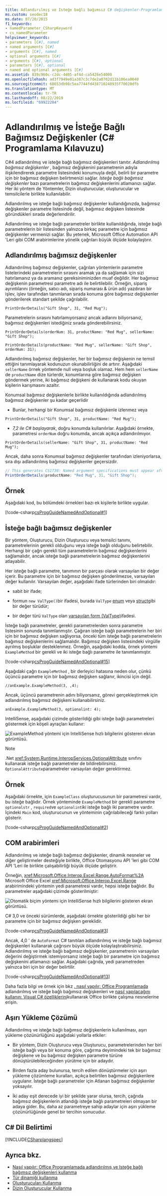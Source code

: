 ```yaml
---
title: Adlandırılmış ve Isteğe bağlı bağımsız C# değişkenler-Programlama Kılavuzu
ms.custom: seodec18
ms.date: 07/20/2015
f1_keywords:
- namedParameter_CSharpKeyword
- cs_namedParameter
helpviewer_keywords:
- parameters [C#], named
- named arguments [C#]
- arguments [C#], named
- optional arguments [C#]
- arguments [C#], optional
- parameters [C#], optional
- named and optional arguments [C#]
ms.assetid: 839c960c-c2dc-4d05-af4d-ca5428e54008
ms.openlocfilehash: ad3f7949e01a387c3c7de2a0702d11b106ea0040
ms.sourcegitcommit: 68653db98c5ea7744fd438710248935f70020dfb
ms.translationtype: MT
ms.contentlocale: tr-TR
ms.lasthandoff: 08/22/2019
ms.locfileid: "69922204"
---
```

# <a name="named-and-optional-arguments-c-programming-guide"></a>Adlandırılmış ve İsteğe Bağlı Bağımsız Değişkenler (C# Programlama Kılavuzu)
C#4 adlandırılmış ve isteğe bağlı bağımsız değişkenleri tanıtır. *Adlandırılmış bağımsız değişkenler* , bağımsız değişkenini parametrenin adıyla ilişkilendirerek parametre listesindeki konumuyla değil, belirli bir parametre için bir bağımsız değişken belirtmenizi sağlar. *Isteğe bağlı bağımsız değişkenler* bazı parametrelerin bağımsız değişkenlerini atlamanızı sağlar. Her iki yöntem de Yöntemler, Dizin oluşturucular, oluşturucular ve temsilcilerle birlikte kullanılabilir.  
  
 Adlandırılmış ve isteğe bağlı bağımsız değişkenler kullandığınızda, bağımsız değişkenler parametre listesinde değil, bağımsız değişken listesinde göründükleri sırada değerlendirilir.  
  
 Adlandırılmış ve isteğe bağlı parametreler birlikte kullanıldığında, isteğe bağlı parametrelerin bir listesinden yalnızca birkaç parametre için bağımsız değişkenler vermenizi sağlar. Bu yetenek, Microsoft Office Automation API 'Leri gibi COM arabirimlerine yönelik çağrıları büyük ölçüde kolaylaştırır.  
  
## <a name="named-arguments"></a>Adlandırılmış bağımsız değişkenler  
 Adlandırılmış bağımsız değişkenler, çağrılan yöntemlerin parametre listelerindeki parametrelerin sırasını aramak ya da sağlamak için sizi hatırlamanız ya da aramanız gereksiniminizden muaf değildir. Her bağımsız değişkenin parametresi parametre adı ile belirtilebilir. Örneğin, sipariş ayrıntılarını (örneğin, satıcı adı, sipariş numarası & ürün adı) yazdıran bir işlev, işlev tarafından tanımlanan sırada konuma göre bağımsız değişkenler gönderilerek standart şekilde çağrılabilir.
  
 `PrintOrderDetails("Gift Shop", 31, "Red Mug");`
  
 Parametrelerin sırasını hatırlamıyorsanız ancak adlarını biliyorsanız, bağımsız değişkenleri istediğiniz sırada gönderebilirsiniz.  
  
 `PrintOrderDetails(orderNum: 31, productName: "Red Mug", sellerName: "Gift Shop");`
  
 `PrintOrderDetails(productName: "Red Mug", sellerName: "Gift Shop", orderNum: 31);`
  
 Adlandırılmış bağımsız değişkenler, her bir bağımsız değişkenin ne temsil ettiğini tanımlayarak kodunuzun okunabilirliğini de artırır. Aşağıdaki `sellerName` örnek yöntemde null veya boşluk olamaz. Hem hem `sellerName` de `productName` dize türlerdir, konumlarına göre bağımsız değişken göndermek yerine, iki bağımsız değişkeni de kullanarak kodu okuyan kişilerin karışmasını azaltır.
  
 Konumsal bağımsız değişkenlerle birlikte kullanıldığında adlandırılmış bağımsız değişkenler şu kadar geçerlidir 

- Bunlar, herhangi bir Konumsal bağımsız değişkenle izlenmez veya

 `PrintOrderDetails("Gift Shop", 31, productName: "Red Mug");`

- _7,2 ile C# başlayarak_, doğru konumda kullanılırlar. Aşağıdaki örnekte, parametresi `orderNum` doğru konumda, ancak açıkça adlandırılmıyor.

 `PrintOrderDetails(sellerName: "Gift Shop", 31, productName: "Red Mug");`
  
 Ancak, daha sonra Konumsal bağımsız değişkenler tarafından izleniyorlarsa, sıra dışı adlandırılmış bağımsız değişkenler geçersizdir.

 ```csharp
 // This generates CS1738: Named argument specifications must appear after all fixed arguments have been specified.
 PrintOrderDetails(productName: "Red Mug", 31, "Gift Shop");
 ```
  
## <a name="example"></a>Örnek  
 Aşağıdaki kod, bu bölümdeki örnekleri bazı ek kişilerle birlikte uygular.  
  
 [!code-csharp[csProgGuideNamedAndOptional#1](~/samples/snippets/csharp/VS_Snippets_VBCSharp/csprogguidenamedandoptional/cs/program.cs#1)]  
  
## <a name="optional-arguments"></a>İsteğe bağlı bağımsız değişkenler  
 Bir yöntem, Oluşturucu, Dizin Oluşturucu veya temsilci tanımı, parametrelerinin gerekli olduğunu veya isteğe bağlı olduğunu belirtebilir. Herhangi bir çağrı gerekli tüm parametrelerin bağımsız değişkenlerini sağlamalıdır, ancak isteğe bağlı parametrelerin bağımsız değişkenlerini atlayabilir.  
  
 Her isteğe bağlı parametre, tanımının bir parçası olarak varsayılan bir değer içerir. Bu parametre için bir bağımsız değişken gönderilmezse, varsayılan değer kullanılır. Varsayılan değer, aşağıdaki ifade türlerinden biri olmalıdır:  
  
- sabit bir ifade;  
  
- formun `new ValType()`bir ifadesi, burada `ValType` [enum](../../language-reference/keywords/enum.md) veya [struct](./structs.md)gibi bir değer türüdür;  
  
- bir değer türü `ValType` olan [varsayılan form (ValType)](../../language-reference/operators/default.md)ifadesi.  
  
 İsteğe bağlı parametreler, gerekli parametrelerden sonra parametre listesinin sonunda tanımlanmıştır. Çağıran isteğe bağlı parametrelerin her biri için bir bağımsız değişken sağlıyorsa, önceki tüm isteğe bağlı parametrelerin bağımsız değişkenlerini sağlamalıdır. Bağımsız değişken listesindeki virgülle ayrılmış boşluklar desteklenmez. Örneğin, aşağıdaki kodda, örnek yöntemi `ExampleMethod` bir gerekli ve iki isteğe bağlı parametre ile tanımlanmıştır.  
  
 [!code-csharp[csProgGuideNamedAndOptional#15](~/samples/snippets/csharp/VS_Snippets_VBCSharp/csprogguidenamedandoptional/cs/optional.cs#15)]  
  
 Aşağıdaki çağrı `ExampleMethod` , bir derleyici hatasına neden olur, çünkü üçüncü parametre için bir bağımsız değişken sağlanır, ikincisi için değil.  
  
 `//anExample.ExampleMethod(3, ,4);`  
  
 Ancak, üçüncü parametrenin adını biliyorsanız, görevi gerçekleştirmek için adlandırılmış bağımsız değişkeni kullanabilirsiniz.  
  
 `anExample.ExampleMethod(3, optionalint: 4);`  
  
 IntelliSense, aşağıdaki çizimde gösterildiği gibi isteğe bağlı parametreleri göstermek için köşeli ayraçları kullanır:  
  
 ![ExampleMethod yöntemi için IntelliSense hızlı bilgilerini gösteren ekran görüntüsü.](./media/named-and-optional-arguments/optional-examplemethod-parameters.png)  
  
> [!NOTE]
> .Net <xref:System.Runtime.InteropServices.OptionalAttribute> sınıfını kullanarak isteğe bağlı parametreler de bildirebilirsiniz. `OptionalAttribute`parametreler varsayılan değer gerektirmez.  
  
## <a name="example"></a>Örnek  
 Aşağıdaki örnekte, için `ExampleClass` oluşturucusunun bir parametresi vardır, bu isteğe bağlıdır. Örnek yönteminde `ExampleMethod` bir gerekli parametre `optionalstr` , `required`ve `optionalint`iki isteğe bağlı iki parametre vardır. İçindeki `Main` kod, oluşturucunun ve yönteminin çağrılabileceği farklı yolları gösterir.  
  
 [!code-csharp[csProgGuideNamedAndOptional#2](~/samples/snippets/csharp/VS_Snippets_VBCSharp/csprogguidenamedandoptional/cs/optional.cs#2)]  
  
## <a name="com-interfaces"></a>COM arabirimleri  
 Adlandırılmış ve isteğe bağlı bağımsız değişkenler, dinamik nesneler ve diğer geliştirmeler desteğiyle birlikte, Office Otomasyonu API 'leri gibi COM API 'Leri ile birlikte çalışabilirliği büyük ölçüde geliştirir.  
  
 Örneğin, <xref:Microsoft.Office.Interop.Excel.Range.AutoFormat%2A> Microsoft Office Excel <xref:Microsoft.Office.Interop.Excel.Range> arabirimindeki yöntemin yedi parametresi vardır, hepsi isteğe bağlıdır. Bu parametreler aşağıdaki çizimde gösterilmiştir:  
  
 ![Otomatik biçim yöntemi için IntelliSense hızlı bilgilerini gösteren ekran görüntüsü.](./media/named-and-optional-arguments/autoformat-method-parameters.png)  
  
 C# 3,0 ve önceki sürümlerde, aşağıdaki örnekte gösterildiği gibi her bir parametre için bir bağımsız değişken gereklidir.  
  
 [!code-csharp[csProgGuideNamedAndOptional#3](~/samples/snippets/csharp/VS_Snippets_VBCSharp/csprogguidenamedandoptional/cs/namedandoptcom.cs#3)]  
  
 Ancak, 4,0 ' de `AutoFormat` C# tanıtılan adlandırılmış ve isteğe bağlı bağımsız değişkenleri kullanarak çağrısını büyük ölçüde kolaylaştırabilirsiniz. Adlandırılmış ve isteğe bağlı bağımsız değişkenler, parametrenin varsayılan değerini değiştirmek istemiyorsanız isteğe bağlı bir parametre için bağımsız değişkenini atlamanızı sağlar. Aşağıdaki çağrıda, yedi parametreden yalnızca biri için bir değer belirtilir.  
  
 [!code-csharp[csProgGuideNamedAndOptional#13](~/samples/snippets/csharp/VS_Snippets_VBCSharp/csprogguidenamedandoptional/cs/namedandoptcom.cs#13)]  
  
 Daha fazla bilgi ve örnek için bkz [. nasıl yapılır: Office Programlamada](./how-to-use-named-and-optional-arguments-in-office-programming.md) adlandırılmış ve isteğe bağlı bağımsız değişkenleri ve [nasıl yapılacağını kullanın: Visual C# özelliklerini](../interop/how-to-access-office-onterop-objects.md)kullanarak Office birlikte çalışma nesnelerine erişin.  
  
## <a name="overload-resolution"></a>Aşırı Yükleme Çözümü  
 Adlandırılmış ve isteğe bağlı bağımsız değişkenlerin kullanılması, aşırı yükleme çözünürlüğünü aşağıdaki yollarla etkiler:  
  
- Bir yöntem, Dizin Oluşturucu veya Oluşturucu, parametrelerinden her biri isteğe bağlı veya bir konuma göre, çağırma deyimindeki tek bir bağımsız değişkene ve bu bağımsız değişken parametre türüne dönüştürülebileceğinden yürütme için bir adaydır.  
  
- Birden fazla aday bulunursa, tercih edilen dönüştürmeler için aşırı yükleme çözümleme kuralları, açıkça belirtilen bağımsız değişkenlere uygulanır. İsteğe bağlı parametreler için Atlanan bağımsız değişkenler yoksayılır.  
  
- İki aday eşit derecede iyi bir şekilde yarar olursa, tercih, çağrıda bağımsız değişkenlerin atlandığı isteğe bağlı parametreleri olmayan bir adaya gider. Bu, daha az parametreye sahip adaylar için aşırı yükleme çözünürlüğünde genel bir tercihin sonucudur.  
  
## <a name="c-language-specification"></a>C# Dil Belirtimi  
 [!INCLUDE[CSharplangspec](~/includes/csharplangspec-md.md)]  
  
## <a name="see-also"></a>Ayrıca bkz.

- [Nasıl yapılır: Office Programlamada adlandırılmış ve Isteğe bağlı bağımsız değişkenleri kullanma](./how-to-use-named-and-optional-arguments-in-office-programming.md)
- [Tür dinamiği kullanma](../types/using-type-dynamic.md)
- [Oluşturucuları Kullanma](./using-constructors.md)
- [Dizin Oluşturucular Kullanma](../indexers/using-indexers.md)
